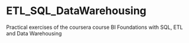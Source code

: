 # ETL_SQL_DataWarehousing
Practical exercises of  the coursera course BI Foundations with SQL, ETL and Data Warehousing
